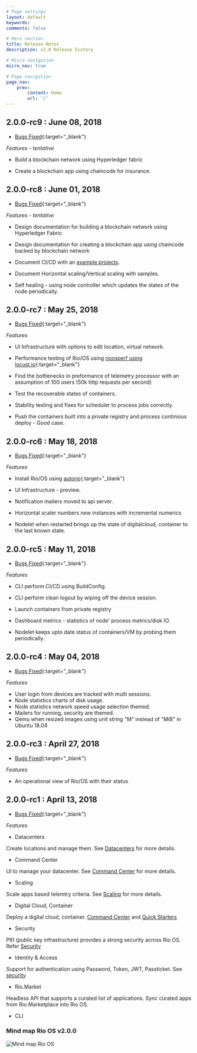 ```yaml
---
# Page settings
layout: default
keywords:
comments: false

# Hero section
title: Release Notes
description: v2.0 Release history

# Micro navigation
micro_nav: true

# Page navigation
page_nav:
    prev:
        content: Home
        url: '/'
---
```


## 2.0.0-rc9 : June 08, 2018 

- [Bugs Fixed](https://gitlab.com/groups/rioos/-/milestones/200rc9?title=2.0.0.rc9){:target="_blank"}

*Features - tentative*

- Build a blockchain network using Hyperledger fabric

- Create a blockchain app using chaincode for insurance.


## 2.0.0-rc8 : June 01, 2018 

- [Bugs Fixed](https://gitlab.com/groups/rioos/-/milestones/200rc8?title=2.0.0.rc8){:target="_blank"}

*Features - tentative*

- Design documentation for building a blockchain network using Hyperledger Fabric

- Design documentation for creating a blockchain app using chaincode backed by blockchain network

- Document CI/CD with an [example projects](https://github.com/rioadvancement/blockchain-demo).

- Document Horizontal scaling/Vertical scaling with samples.

- Self healing - using node controller which updates the states of the node periodically.


## 2.0.0-rc7 : May 25, 2018

- [Bugs Fixed](https://gitlab.com/groups/rioos/-/milestones/200rc4?title=2.0.0.rc7){:target="_blank"}

*Features*

- UI Infrastructure with options to edit location, virtual network.

- Performance testing of Rio/OS using [rioosperf using locust.io](https://github.com/rioadvancement/rioosperf){:target="_blank"}

- Find the bottlenecks in preformance of telemetry processor with an assumption of 100 users (50k http requests per second)

- Test the recoverable states of containers.

- Stability testing and fixes for scheduler to process jobs correctly.

- Push the containers built into a private registry and process continious deploy - Good case.

## 2.0.0-rc6 : May 18, 2018

- [Bugs Fixed](https://gitlab.com/groups/rioos/-/milestones/200rc4?title=2.0.0.rc6){:target="_blank"}

*Features*

- Install Rio/OS using [autorio](https://github.com/rioadvancement/autorio){:target="_blank"}

- UI Infrastructure - preview.

- Notification mailers moved to api server.

- Horizontal scaler numbers new instances with incremental numerics

- Nodelet when restarted brings up the state of digitalcloud, container to the last known state.


## 2.0.0-rc5 : May 11, 2018

- [Bugs Fixed](https://gitlab.com/groups/rioos/-/milestones/200rc4?title=2.0.0.rc5){:target="_blank"}

*Features*

- CLI perform CI/CD using BuildConfig.

- CLI perform clean logout by wiping off the device session.

- Launch containers from private registry 

- Dashboard metrics - statistics of node' process metrics/disk IO.

- Nodelet keeps upto date status of containers/VM by probing them periodically.

## 2.0.0-rc4 : May 04, 2018

- [Bugs Fixed](https://gitlab.com/groups/rioos/-/milestones/200rc4?title=2.0.0.rc4){:target="_blank"}

*Features*

- User login from devices are tracked with multi sessions.
- Node statistics charts of disk usage.
- Node statistics network speed usage  selection themed.
- Mailers for running, security are themed.
- Qemu when resized images using unit string "M" instead of "MiB" in Ubuntu 18.04

## 2.0.0-rc3 : April 27, 2018

- [Bugs Fixed](https://gitlab.com/groups/rioos/-/milestones/200rc31?title=2.0.0.rc3.1){:target="_blank"}

*Features*

- An operational view of Rio/OS with their status 

## 2.0.0-rc1 : April 13, 2018

- [Bugs Fixed](https://gitlab.com/groups/rioos/-/milestones/200rc13?title=2.0.0.rc1.3){:target="_blank"}

*Features*

- Datacenters

Create locations and manage them. See [Datacenters](../datacenters) for more details.

- Command Center

UI to manage your datacenter. See [Command Center](../command_center) for more details.


- Scaling

Scale apps based telemtry criteria. See [Scaling](../scaling) for more details.

- Digital Cloud, Container

Deploy a digital cloud, container. [Command Center](../command_center) and [Quick Starters](../quick_starters)


- Security

PKI (public key infrastructure) provides a strong security across Rio OS. Refer [Security](../security)

- Identity & Access

Support for authentication using Password, Token, JWT, Passticket. See [security](../security)

- Rio.Market

Headless API that supports a curated list of applications. Sync curated apps from Rio.Marketplace into Rio OS.

- CLI


### Mind map Rio OS v2.0.0


![Mind map Rio OS](/docs/doks-theme/assets/images/RIO_OS_XMind.jpg)

